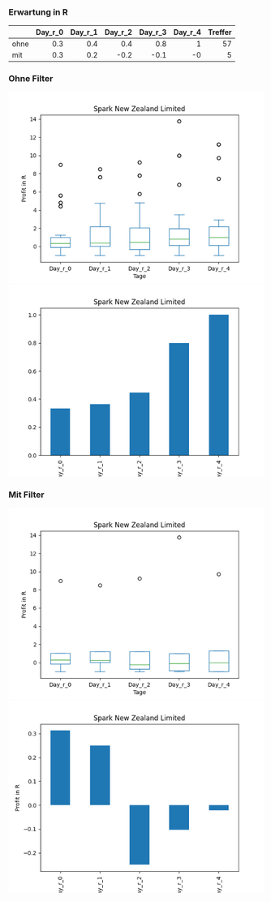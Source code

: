 ### Erwartung in R
|      |   Day_r_0 |   Day_r_1 |   Day_r_2 |   Day_r_3 |   Day_r_4 |   Treffer |
|:-----|----------:|----------:|----------:|----------:|----------:|----------:|
| ohne |       0.3 |       0.4 |       0.4 |       0.8 |         1 |        57 |
| mit  |       0.3 |       0.2 |      -0.2 |      -0.1 |        -0 |         5 |

### Ohne Filter
![image info](./data/SPKKY_box_all.png)
![image info](./data/SPKKY_median_all.png)

### Mit Filter
![image info](./data/SPKKY_box_filtered.png)
![image info](./data/SPKKY_median_filtered.png)